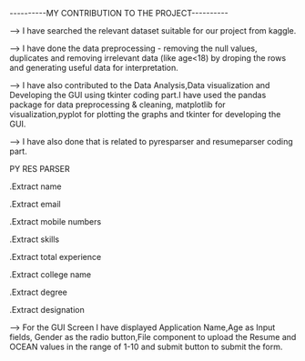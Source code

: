 ----------MY CONTRIBUTION TO THE PROJECT----------

--> I have searched the relevant dataset suitable for our project from kaggle.

--> I have done the data preprocessing - removing the null values, duplicates and removing irrelevant data (like age<18) by droping the rows and generating useful data for interpretation.

--> I have also contributed to the Data Analysis,Data visualization and Developing the GUI using tkinter coding part.I have used the pandas package for data preprocessing & cleaning, matplotlib for visualization,pyplot for plotting the graphs and tkinter for developing the GUI.

--> I have also done that is related to pyresparser and resumeparser coding part.

PY RES PARSER

.Extract name

.Extract email

.Extract mobile numbers

.Extract skills

.Extract total experience

.Extract college name

.Extract degree

.Extract designation

--> For the GUI Screen I have displayed Application Name,Age as Input fields, Gender as the radio button,File component to upload the Resume and OCEAN values in the range of 1-10 and submit button to submit the form.
